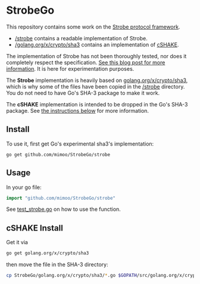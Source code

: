 # StrobeGo

This repository contains some work on the [Strobe protocol framework](https://strobe.sourceforge.io/).

* [/strobe](/strobe) contains a readable implementation of Strobe.
* [/golang.org/x/crypto/sha3](/golang.org/x/crypto/sha3) contains an implementation of [cSHAKE](http://nvlpubs.nist.gov/nistpubs/SpecialPublications/NIST.SP.800-185.pdf).

The implementation of Strobe has not been thoroughly tested, nor does it completely respect the specification. [See this blog post for more information](https://www.cryptologie.net/article/398/strobego/). It is here for experimentation purposes.

The **Strobe** implementation is heavily based on [golang.org/x/crypto/sha3](https://godoc.org/golang.org/x/crypto/sha3), which is why some of the files have been copied in the [/strobe](/strobe) directory. You do not need to have Go's SHA-3 package to make it work.

The **cSHAKE** implementation is intended to be dropped in the Go's SHA-3 package. See [the instructions below](#cshake-install) for more information.

## Install

To use it, first get Go's experimental sha3's implementation:

```
go get github.com/mimoo/StrobeGo/strobe
```

## Usage

In your go file:

```go
import "github.com/mimoo/StrobeGo/strobe"
```

See [test_strobe.go](/test_strobe.go) on how to use the function.

## cSHAKE Install

Get it via

```sh
go get golang.org/x/crypto/sha3
```

then move the file in the SHA-3 directory:

```sh
cp StrobeGo/golang.org/x/crypto/sha3/*.go $GOPATH/src/golang.org/x/crypto/sha3/
```
